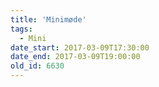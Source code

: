 ```yaml
---
title: 'Minimøde'
tags:
  - Mini
date_start: 2017-03-09T17:30:00
date_end: 2017-03-09T19:00:00
old_id: 6630
---
```

